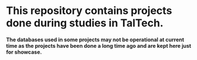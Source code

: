 # This repository contains projects done during studies in TalTech.
#### The databases used in some projects may not be operational at current time as the projects have been done a long time ago and are kept here just for showcase.
